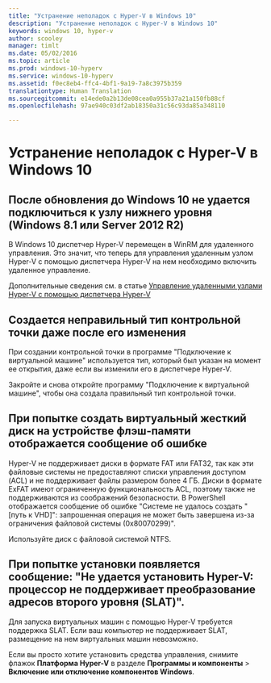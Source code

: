 ```yaml
---
title: "Устранение неполадок с Hyper-V в Windows 10"
description: "Устранение неполадок с Hyper-V в Windows 10"
keywords: windows 10, hyper-v
author: scooley
manager: timlt
ms.date: 05/02/2016
ms.topic: article
ms.prod: windows-10-hyperv
ms.service: windows-10-hyperv
ms.assetid: f0ec8eb4-ffc4-4bf1-9a19-7a8c3975b359
translationtype: Human Translation
ms.sourcegitcommit: e14ede0a2b13de08cea0a955b37a21a150fb88cf
ms.openlocfilehash: 97ae940c03df2ab18350a31c56c93da85a348110

---
```


# Устранение неполадок с Hyper-V в Windows 10

## После обновления до Windows 10 не удается подключиться к узлу нижнего уровня (Windows 8.1 или Server 2012 R2)
В Windows 10 диспетчер Hyper-V перемещен в WinRM для удаленного управления.  Это значит, что теперь для управления удаленным узлом Hyper-V с помощью диспетчера Hyper-V на нем необходимо включить удаленное управление.

Дополнительные сведения см. в статье [Управление удаленными узлами Hyper-V с помощью диспетчера Hyper-V](remote_host_management.md)

## Создается неправильный тип контрольной точки даже после его изменения
При создании контрольной точки в программе "Подключение к виртуальной машине" используется тип, который был указан на момент ее открытия, даже если вы изменили его в диспетчере Hyper-V.

Закройте и снова откройте программу "Подключение к виртуальной машине", чтобы она создала правильный тип контрольной точки.

## При попытке создать виртуальный жесткий диск на устройстве флэш-памяти отображается сообщение об ошибке
Hyper-V не поддерживает диски в формате FAT или FAT32, так как эти файловые системы не предоставляют списки управления доступом (ACL) и не поддерживает файлы размером более 4 ГБ. Диски в формате ExFAT имеют ограниченную функциональность ACL, поэтому также не поддерживаются из соображений безопасности.
В PowerShell отображается сообщение об ошибке "Системе не удалось создать "\[путь к VHD\]": запрошенная операция не может быть завершена из-за ограничения файловой системы (0x80070299)".

Используйте диск с файловой системой NTFS. 

## При попытке установки появляется сообщение: "Не удается установить Hyper-V: процессор не поддерживает преобразование адресов второго уровня (SLAT)".
Для запуска виртуальных машин с помощью Hyper-V требуется поддержка SLAT. Если ваш компьютер не поддерживает SLAT, размещение на нем виртуальных машин невозможно.

Если вы просто хотите установить средства управления, снимите флажок **Платформа Hyper-V** в разделе **Программы и компоненты** > **Включение или отключение компонентов Windows**.



<!--HONumber=Jun16_HO4-->


